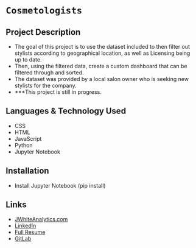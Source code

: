 # `Cosmetologists`

## Project Description

- The goal of this project is to use the dataset included to then filter out stylists according to geographical location, as well as Licensing being up to date.
- Then, using the filtered data, create a custom dashboard that can be filtered through and sorted.
- The dataset was provided by a local salon owner who is seeking new stylists for the company.
- ***This project is still in progress.

## Languages & Technology Used

- CSS
- HTML
- JavaScript
- Python
- Jupyter Notebook

## Installation

- Install Jupyter Notebook (pip install)

## Links
- [JWhiteAnalytics.com](https://jwhiteanalytics.com)
- [LinkedIn](https://www.linkedin.com/in/jimmywhite1987)
- [Full Resume](https://jwhiteanalytics.com/JWhite%20Resume.pdf)
- [GitLab](https://gitlab.com/jimmywhite1987)
